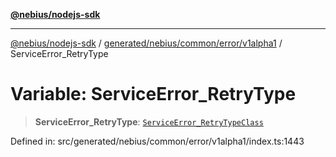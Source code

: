 [**@nebius/nodejs-sdk**](../../../../../../README.md)

***

[@nebius/nodejs-sdk](../../../../../../README.md) / [generated/nebius/common/error/v1alpha1](../README.md) / ServiceError\_RetryType

# Variable: ServiceError\_RetryType

> **ServiceError\_RetryType**: [`ServiceError_RetryTypeClass`](../type-aliases/ServiceError_RetryTypeClass.md)

Defined in: src/generated/nebius/common/error/v1alpha1/index.ts:1443
